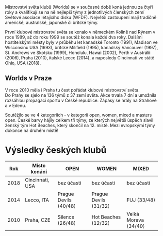 Mistrovství světa klubů (Worlds) se v současné době koná jednou za čtyři roky a kvalifikují se na ně nejlepší týmy z jednotlivých členských zemí Světové asociace létajícího disku (WFDF). Největší zastoupení mají tradičně americké, australské, japonské či britské týmy.

První klubové mistrovství světa se konalo v německém Kolíně nad Rýnem v roce 1989, až do roku 1999 se soutěž konala každé dva roky. Dalšími hostitelskými městy byly v průběhu let kanadské Toronto (1991), Madison ve Wisconsinu USA (1993), britské Milifield (1995), kanadský Vancouver (1997), St. Andrews ve Skotsku (1999), Honolulu, Hawai (2002), Perth v Austrálii (2006), Praha (2010), italské Lecco (2014), a naposledy Cincinnati ve státě Ohio, USA (2018).

## Worlds v Praze

V roce 2010 měla i Praha tu čest pořádat klubové mistrovství světa. Do&nbsp;Prahy se sjelo na 136 týmů z 37 zemí světa. Akce trvala 7 dní a umožnila rozsáhlou propagaci sportu v České republice. Zápasy se hrály na Strahově a v Edenu.

Soutěžilo se ve 4 kategoriích - v kategorii open, women, mixed a masters open. České barvy hájily celkem tři týmy, ze kterých největší úspěch slavil ženský tým Hot Beaches, který skončil na&nbsp;12.&nbsp;místě. Mezi evropskými týmy dokonce na druhém místě!

# Výsledky českých klubů

| Rok  | Místo konání    | OPEN                  | WOMEN                 | MIXED                |
| ---- | --------------- | --------------------- | --------------------- | -------------------- |
| 2018 | Cincinnati, USA | bez účasti            | bez účasti            | bez účasti           |
| 2014 | Lecco, ITA      | Prague Devils (40/48) | Prague Devils (31/32) | FUJ (33/48)          |
| 2010 | Praha, CZE      | Silence (26/48)       | Hot Beaches (12/32)   | Velká Morava (34/40) |
